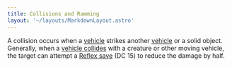 ```yaml
---
title: Collisions and Ramming
layout: '~/layouts/MarkdownLayout.astro'
---
```

A collision occurs when a [ vehicle](/modern.d20.srd/equipment/equipment.vehicles) strikes another [ vehicle](/modern.d20.srd/equipment/equipment.vehicles) or a solid object. Generally,
when a [ vehicle ](/modern.d20.srd/equipment/equipment.vehicles) [ collides](/modern.d20.srd/vehicle.movement.and.combat/resolving.collisions) with a
creature or other moving vehicle, the target can attempt a [ Reflex save](/modern.d20.srd/basics/saving.throws) (DC 15) to reduce the damage by half.

